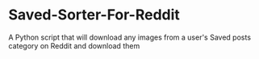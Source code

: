 # Saved-Sorter-For-Reddit
A Python script that will download any images from a user's Saved posts category on Reddit and download them

